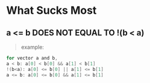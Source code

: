 # What Sucks Most

## a <= b DOES NOT EQUAL TO !(b < a)

> example:
```c
for vector a and b,
a < b: a[0] < b[0] && a[1] < b[1]
!(b<a): a[0] <= b[0] || a[1] <= b[1]
a <= b: a[0] <= b[0] && a[1] <= b[1]
```
